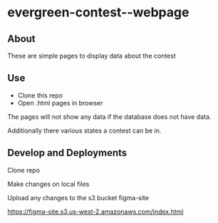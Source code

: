 # evergreen-contest--webpage

## About

These are simple pages to display data about the contest

## Use

- Clone this repo
- Open .html pages in browser

The pages will not show any data if the database does not have data.

Additionally there various states a contest can be in.

## Develop and Deployments

Clone repo

Make changes on local files

Upload any changes to the s3 bucket figma-site

https://figma-site.s3.us-west-2.amazonaws.com/index.html